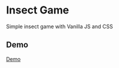
# Insect Game

Simple insect game with Vanilla JS and CSS
## Demo
  [Demo](https://pgeorgiev.dev/game/insect/)
